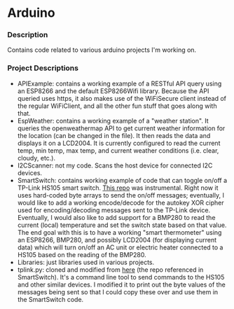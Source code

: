 # Arduino

### Description
Contains code related to various arduino projects I'm working on. 

### Project Descriptions
- APIExample: contains a working example of a RESTful API query using an ESP8266 and the default ESP8266Wifi library. Because the API queried uses https, it also makes use of the WiFiSecure client instead of the regular WiFiClient, and all the other fun stuff that goes along with that.
- EspWeather: contains a working example of a "weather station". It queries the openweathermap API to get current weather information for the location (can be changed in the file). It then reads the data and displays it on a LCD2004. It is currently configured to read the current temp, min temp, max temp, and current weather conditions (i.e. clear, cloudy, etc.). 
- I2CScanner: not my code. Scans the host device for connected I2C devices.
- SmartSwitch: contains working example of code that can toggle on/off a TP-Link HS105 smart switch. [This repo](https://github.com/softScheck/tplink-smartplug) was instrumental. Right now it uses hard-coded byte arrays to send the on/off messages; eventually, I would like to add a working encode/decode for the autokey XOR cipher used for encoding/decoding messages sent to the TP-Link device. Eventually, I would also like to add support for a BMP280 to read the current (local) temperature and set the switch state based on that value. The end goal with this is to have a working "smart thermometer" using an ESP8266, BMP280, and possibly LCD2004 (for displaying current data) which will turn on/off an AC unit or electric heater connected to a HS105 based on the reading of the BMP280. 
- Libraries: just libraries used in various projects. 
- tplink.py: cloned and modified from [here](https://github.com/softScheck/tplink-smartplug) (the repo referenced in SmartSwitch). It's a command line tool to send commands to the HS105 and other similar devices. I modified it to print out the byte values of the messages being sent so that I could copy these over and use them in the SmartSwitch code. 